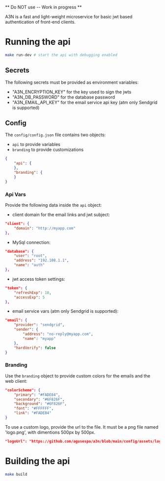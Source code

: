 ** Do NOT use -- Work in progress **

A3N is a fast and light-weight microservice for basic jwt based authentication of front-end clients.

# Running the api
```sh
make run-dev # start the api with debugging enabled
```
## Secrets
The following secrets must be provided as environment variables:
- "A3N_ENCRYPTION_KEY" for the key used to sign the jwts
- "A3N_DB_PASSWORD" for the database password
- "A3N_EMAIL_API_KEY" for the email service api key (atm only Sendgrid is supported)

## Config
The `config/config.json` file contains two objects:
- `api` to provide variables
- `branding` to provide customizations
```json
{
    "api": {
    },
    "branding": {
    }
}
```
### Api Vars
Provide the following data inside the `api` object:
- client domain for the email links and jwt subject:
```json
"client": {
    "domain": "http://myapp.com"
},
```
- MySql connection:
```json
"database": {
    "user": "root",
    "address": "192.108.1.1",
    "name": "auth"
},
```
- jwt access token settings:
```json
"token": {
    "refreshExp": 10,
    "accessExp": 5
},
```
- email service vars (atm only Sendgrid is supported):
```json
"email": {
    "provider": "sendgrid",
    "sender": {
        "address": "no-reply@myapp.com",
        "name": "myapp"
    },
    "hardVerify": false
}
```

### Branding
Use the `branding` object to provide custom colors for the emails and the web client:
```json
"colorScheme": {
    "primary": "#FADE84",
    "secondary": "#6F826F",
    "background": "#6F826F",
    "font": "#FFFFFF",
    "link": "#FADE84"
}
```
To use a custom logo, provide the url to the file. It must be a png file named 'logo.png', with dimentions 500px by 500px.
```json
"logoUrl": "https://github.com/agusespa/a3n/blob/main/config/assets/logo.png?raw=true"
```

# Building the api
```sh
make build
```
